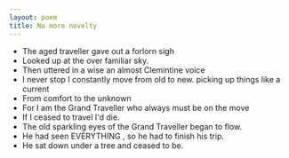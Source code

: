 ```yaml
---
layout: poem
title: No more novelty  
---
```

- The aged traveller gave out a forlorn sigh
- Looked up at the over familiar sky.
- Then uttered in a wise an almost Clemintine voice
- I never stop I constantly move from old to new.
picking up things like a current 
- From comfort to the unknown
- For I am the Grand Traveller who always must be on the move
- If I ceased to travel I'd die.
- The old sparkling eyes of the Grand Traveller began to flow.
- He had seen EVERYTHING , so he had to finish his trip.
- He sat down under a tree and ceased to be.
